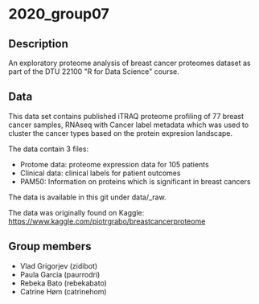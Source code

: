 2020\_group07
====================

Description
--------------------

An exploratory proteome analysis of breast cancer proteomes dataset as part of the DTU 22100 "R for Data Science" course.


Data
--------------------
This data set contains published iTRAQ proteome profiling of 77 breast cancer samples, RNAseq with Cancer label metadata which was used to cluster the cancer types based on the protein expresion landscape. 


The data contain 3 files: 
* Protome data: proteome expression data for 105 patients
* Clinical data: clinical labels for patient outcomes 
* PAM50: Information on proteins which is significant in breast cancers

The data is available in this git under data/\_raw. 

The data was originally found on Kaggle:
<https://www.kaggle.com/piotrgrabo/breastcancerproteome>


Group members
--------------------

* Vlad Grigorjev (zidibot)
* Paula Garcia (paurrodri)  
* Rebeka Bato (rebekabato)
* Catrine Høm (catrinehom)
